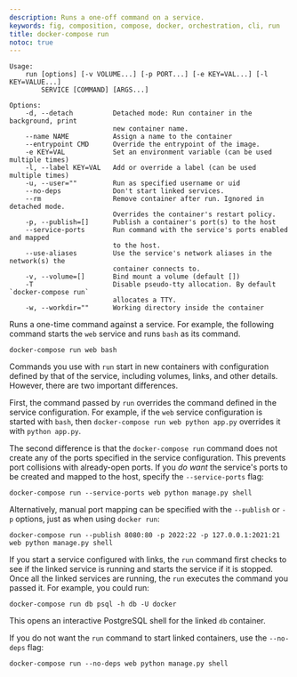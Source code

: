 ```yaml
---
description: Runs a one-off command on a service.
keywords: fig, composition, compose, docker, orchestration, cli, run
title: docker-compose run
notoc: true
---
```


```
Usage:
    run [options] [-v VOLUME...] [-p PORT...] [-e KEY=VAL...] [-l KEY=VALUE...]
        SERVICE [COMMAND] [ARGS...]

Options:
    -d, --detach          Detached mode: Run container in the background, print
                          new container name.
    --name NAME           Assign a name to the container
    --entrypoint CMD      Override the entrypoint of the image.
    -e KEY=VAL            Set an environment variable (can be used multiple times)
    -l, --label KEY=VAL   Add or override a label (can be used multiple times)
    -u, --user=""         Run as specified username or uid
    --no-deps             Don't start linked services.
    --rm                  Remove container after run. Ignored in detached mode.
                          Overrides the container's restart policy.
    -p, --publish=[]      Publish a container's port(s) to the host
    --service-ports       Run command with the service's ports enabled and mapped
                          to the host.
    --use-aliases         Use the service's network aliases in the network(s) the
                          container connects to.
    -v, --volume=[]       Bind mount a volume (default [])
    -T                    Disable pseudo-tty allocation. By default `docker-compose run`
                          allocates a TTY.
    -w, --workdir=""      Working directory inside the container
```

Runs a one-time command against a service. For example, the following command starts the `web` service and runs `bash` as its command.

    docker-compose run web bash

Commands you use with `run` start in new containers with configuration defined by that of the service, including volumes, links, and other details. However, there are two important differences.

First, the command passed by `run` overrides the command defined in the service configuration. For example, if the  `web` service configuration is started with `bash`, then `docker-compose run web python app.py` overrides it with `python app.py`.

The second difference is that the `docker-compose run` command does not create any of the ports specified in the service configuration. This prevents port collisions with already-open ports. If you *do want* the service's ports to be created and mapped to the host, specify the `--service-ports` flag:

    docker-compose run --service-ports web python manage.py shell

Alternatively, manual port mapping can be specified with the `--publish` or `-p` options, just as when using `docker run`:

    docker-compose run --publish 8080:80 -p 2022:22 -p 127.0.0.1:2021:21 web python manage.py shell

If you start a service configured with links, the `run` command first checks to see if the linked service is running and starts the service if it is stopped.  Once all the linked services are running, the `run` executes the command you passed it. For example, you could run:

    docker-compose run db psql -h db -U docker

This opens an interactive PostgreSQL shell for the linked `db` container.

If you do not want the `run` command to start linked containers, use the `--no-deps` flag:

    docker-compose run --no-deps web python manage.py shell
